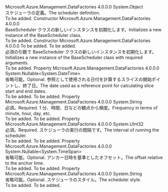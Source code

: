 <Type Name="BaseScheduler" FullName="Microsoft.Azure.Management.DataFactories.Common.Models.BaseScheduler">
  <TypeSignature Language="C#" Value="public abstract class BaseScheduler" />
  <TypeSignature Language="ILAsm" Value=".class public auto ansi abstract beforefieldinit BaseScheduler extends System.Object" />
  <TypeSignature Language="DocId" Value="T:Microsoft.Azure.Management.DataFactories.Common.Models.BaseScheduler" />
  <TypeSignature Language="VB.NET" Value="Public MustInherit Class BaseScheduler" />
  <TypeSignature Language="F#" Value="type BaseScheduler = class" />
  <AssemblyInfo>
    <AssemblyName>Microsoft.Azure.Management.DataFactories</AssemblyName>
    <AssemblyVersion>4.0.0.0</AssemblyVersion>
  </AssemblyInfo>
  <Base>
    <BaseTypeName>System.Object</BaseTypeName>
  </Base>
  <Interfaces />
  <Docs>
    <summary>
            <span data-ttu-id="05242-101">スケジューラの定義。</span><span class="sxs-lookup"><span data-stu-id="05242-101">The scheduler definition.</span></span>
            </summary>
    <remarks>To be added.</remarks>
  </Docs>
  <Members>
    <Member MemberName=".ctor">
      <MemberSignature Language="C#" Value="public BaseScheduler ();" />
      <MemberSignature Language="ILAsm" Value=".method public hidebysig specialname rtspecialname instance void .ctor() cil managed" />
      <MemberSignature Language="DocId" Value="M:Microsoft.Azure.Management.DataFactories.Common.Models.BaseScheduler.#ctor" />
      <MemberSignature Language="VB.NET" Value="Public Sub New ()" />
      <MemberType>Constructor</MemberType>
      <AssemblyInfo>
        <AssemblyName>Microsoft.Azure.Management.DataFactories</AssemblyName>
        <AssemblyVersion>4.0.0.0</AssemblyVersion>
      </AssemblyInfo>
      <Parameters />
      <Docs>
        <summary>
            <span data-ttu-id="05242-102">BaseScheduler クラスの新しいインスタンスを初期化します。</span><span class="sxs-lookup"><span data-stu-id="05242-102">Initializes a new instance of the BaseScheduler class.</span></span>
            </summary>
        <remarks>To be added.</remarks>
      </Docs>
    </Member>
    <Member MemberName=".ctor">
      <MemberSignature Language="C#" Value="public BaseScheduler (string frequency, uint interval);" />
      <MemberSignature Language="ILAsm" Value=".method public hidebysig specialname rtspecialname instance void .ctor(string frequency, unsigned int32 interval) cil managed" />
      <MemberSignature Language="DocId" Value="M:Microsoft.Azure.Management.DataFactories.Common.Models.BaseScheduler.#ctor(System.String,System.UInt32)" />
      <MemberSignature Language="VB.NET" Value="Public Sub New (frequency As String, interval As UInteger)" />
      <MemberSignature Language="F#" Value="new Microsoft.Azure.Management.DataFactories.Common.Models.BaseScheduler : string * uint32 -&gt; Microsoft.Azure.Management.DataFactories.Common.Models.BaseScheduler" Usage="new Microsoft.Azure.Management.DataFactories.Common.Models.BaseScheduler (frequency, interval)" />
      <MemberType>Constructor</MemberType>
      <AssemblyInfo>
        <AssemblyName>Microsoft.Azure.Management.DataFactories</AssemblyName>
        <AssemblyVersion>4.0.0.0</AssemblyVersion>
      </AssemblyInfo>
      <Parameters>
        <Parameter Name="frequency" Type="System.String" />
        <Parameter Name="interval" Type="System.UInt32" />
      </Parameters>
      <Docs>
        <param name="frequency">To be added.</param>
        <param name="interval">To be added.</param>
        <summary>
            <span data-ttu-id="05242-103">必須の引数で BaseScheduler クラスの新しいインスタンスを初期化します。</span><span class="sxs-lookup"><span data-stu-id="05242-103">Initializes a new instance of the BaseScheduler class with required arguments.</span></span>
            </summary>
        <remarks>To be added.</remarks>
      </Docs>
    </Member>
    <Member MemberName="AnchorDateTime">
      <MemberSignature Language="C#" Value="public Nullable&lt;DateTime&gt; AnchorDateTime { get; set; }" />
      <MemberSignature Language="ILAsm" Value=".property instance valuetype System.Nullable`1&lt;valuetype System.DateTime&gt; AnchorDateTime" />
      <MemberSignature Language="DocId" Value="P:Microsoft.Azure.Management.DataFactories.Common.Models.BaseScheduler.AnchorDateTime" />
      <MemberSignature Language="VB.NET" Value="Public Property AnchorDateTime As Nullable(Of DateTime)" />
      <MemberSignature Language="F#" Value="member this.AnchorDateTime : Nullable&lt;DateTime&gt; with get, set" Usage="Microsoft.Azure.Management.DataFactories.Common.Models.BaseScheduler.AnchorDateTime" />
      <MemberType>Property</MemberType>
      <AssemblyInfo>
        <AssemblyName>Microsoft.Azure.Management.DataFactories</AssemblyName>
        <AssemblyVersion>4.0.0.0</AssemblyVersion>
      </AssemblyInfo>
      <ReturnValue>
        <ReturnType>System.Nullable&lt;System.DateTime&gt;</ReturnType>
      </ReturnValue>
      <Docs>
        <summary>
            <span data-ttu-id="05242-104">省略可能。</span><span class="sxs-lookup"><span data-stu-id="05242-104">Optional.</span></span> <span data-ttu-id="05242-105">参照として使用される日付を計算するスライスの開始ポイントし、終了日。</span><span class="sxs-lookup"><span data-stu-id="05242-105">The date used as a reference point for calculating slice start and end dates.</span></span>
            </summary>
        <value>To be added.</value>
        <remarks>To be added.</remarks>
      </Docs>
    </Member>
    <Member MemberName="Frequency">
      <MemberSignature Language="C#" Value="public string Frequency { get; set; }" />
      <MemberSignature Language="ILAsm" Value=".property instance string Frequency" />
      <MemberSignature Language="DocId" Value="P:Microsoft.Azure.Management.DataFactories.Common.Models.BaseScheduler.Frequency" />
      <MemberSignature Language="VB.NET" Value="Public Property Frequency As String" />
      <MemberSignature Language="F#" Value="member this.Frequency : string with get, set" Usage="Microsoft.Azure.Management.DataFactories.Common.Models.BaseScheduler.Frequency" />
      <MemberType>Property</MemberType>
      <AssemblyInfo>
        <AssemblyName>Microsoft.Azure.Management.DataFactories</AssemblyName>
        <AssemblyVersion>4.0.0.0</AssemblyVersion>
      </AssemblyInfo>
      <ReturnValue>
        <ReturnType>System.String</ReturnType>
      </ReturnValue>
      <Docs>
        <summary>
            <span data-ttu-id="05242-106">必須。</span><span class="sxs-lookup"><span data-stu-id="05242-106">Required.</span></span> <span data-ttu-id="05242-107">1 分、時間、日などの観点から頻度。</span><span class="sxs-lookup"><span data-stu-id="05242-107">Frequency in terms of minute, hour, day, etc.</span></span>
            </summary>
        <value>To be added.</value>
        <remarks>To be added.</remarks>
      </Docs>
    </Member>
    <Member MemberName="Interval">
      <MemberSignature Language="C#" Value="public uint Interval { get; set; }" />
      <MemberSignature Language="ILAsm" Value=".property instance unsigned int32 Interval" />
      <MemberSignature Language="DocId" Value="P:Microsoft.Azure.Management.DataFactories.Common.Models.BaseScheduler.Interval" />
      <MemberSignature Language="VB.NET" Value="Public Property Interval As UInteger" />
      <MemberSignature Language="F#" Value="member this.Interval : uint32 with get, set" Usage="Microsoft.Azure.Management.DataFactories.Common.Models.BaseScheduler.Interval" />
      <MemberType>Property</MemberType>
      <AssemblyInfo>
        <AssemblyName>Microsoft.Azure.Management.DataFactories</AssemblyName>
        <AssemblyVersion>4.0.0.0</AssemblyVersion>
      </AssemblyInfo>
      <ReturnValue>
        <ReturnType>System.UInt32</ReturnType>
      </ReturnValue>
      <Docs>
        <summary>
            <span data-ttu-id="05242-108">必須。</span><span class="sxs-lookup"><span data-stu-id="05242-108">Required.</span></span> <span data-ttu-id="05242-109">スケジューラの実行の間隔です。</span><span class="sxs-lookup"><span data-stu-id="05242-109">The interval of running the scheduler.</span></span>
            </summary>
        <value>To be added.</value>
        <remarks>To be added.</remarks>
      </Docs>
    </Member>
    <Member MemberName="Offset">
      <MemberSignature Language="C#" Value="public Nullable&lt;TimeSpan&gt; Offset { get; set; }" />
      <MemberSignature Language="ILAsm" Value=".property instance valuetype System.Nullable`1&lt;valuetype System.TimeSpan&gt; Offset" />
      <MemberSignature Language="DocId" Value="P:Microsoft.Azure.Management.DataFactories.Common.Models.BaseScheduler.Offset" />
      <MemberSignature Language="VB.NET" Value="Public Property Offset As Nullable(Of TimeSpan)" />
      <MemberSignature Language="F#" Value="member this.Offset : Nullable&lt;TimeSpan&gt; with get, set" Usage="Microsoft.Azure.Management.DataFactories.Common.Models.BaseScheduler.Offset" />
      <MemberType>Property</MemberType>
      <AssemblyInfo>
        <AssemblyName>Microsoft.Azure.Management.DataFactories</AssemblyName>
        <AssemblyVersion>4.0.0.0</AssemblyVersion>
      </AssemblyInfo>
      <ReturnValue>
        <ReturnType>System.Nullable&lt;System.TimeSpan&gt;</ReturnType>
      </ReturnValue>
      <Docs>
        <summary>
            <span data-ttu-id="05242-110">省略可能。</span><span class="sxs-lookup"><span data-stu-id="05242-110">Optional.</span></span> <span data-ttu-id="05242-111">アンカー日時を基準としたオフセット。</span><span class="sxs-lookup"><span data-stu-id="05242-111">The offset relative to the anchor time.</span></span>
            </summary>
        <value>To be added.</value>
        <remarks>To be added.</remarks>
      </Docs>
    </Member>
    <Member MemberName="Style">
      <MemberSignature Language="C#" Value="public string Style { get; set; }" />
      <MemberSignature Language="ILAsm" Value=".property instance string Style" />
      <MemberSignature Language="DocId" Value="P:Microsoft.Azure.Management.DataFactories.Common.Models.BaseScheduler.Style" />
      <MemberSignature Language="VB.NET" Value="Public Property Style As String" />
      <MemberSignature Language="F#" Value="member this.Style : string with get, set" Usage="Microsoft.Azure.Management.DataFactories.Common.Models.BaseScheduler.Style" />
      <MemberType>Property</MemberType>
      <AssemblyInfo>
        <AssemblyName>Microsoft.Azure.Management.DataFactories</AssemblyName>
        <AssemblyVersion>4.0.0.0</AssemblyVersion>
      </AssemblyInfo>
      <ReturnValue>
        <ReturnType>System.String</ReturnType>
      </ReturnValue>
      <Docs>
        <summary>
            <span data-ttu-id="05242-112">省略可能。</span><span class="sxs-lookup"><span data-stu-id="05242-112">Optional.</span></span> <span data-ttu-id="05242-113">スケジューラのスタイル。</span><span class="sxs-lookup"><span data-stu-id="05242-113">The scheduler style.</span></span>
            </summary>
        <value>To be added.</value>
        <remarks>To be added.</remarks>
      </Docs>
    </Member>
  </Members>
</Type>
